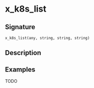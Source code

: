 # x_k8s_list

## Signature

`x_k8s_list(any, string, string, string)`

## Description



## Examples

TODO
